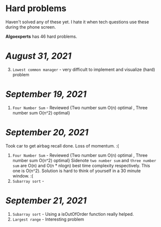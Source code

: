 # Hard problems 

Haven't solved any of these yet. I hate it when tech questions use these during the phone screen. 

**Algoexperts** has 46 hard problems. 

# *August 31, 2021* 
3. `Lowest common manager` - very difficult to implement and visualize (hard) problem

# *September 19, 2021* 

1. `Four Number Sum` - Reviewed {Two number sum O(n) optimal , Three number sum O(n^2) optimal}

# *September 20, 2021* 

Took car to get airbag recall done. Loss of momentum. :( 

1. `Four Number Sum` - Reviewed {Two number sum O(n) optimal , Three number sum O(n^2) optimal}
Sidenote `two number sum` and `three number sum` are O(n) and O(n * nlogn) best time complexity respectively.  This one is O(n^2). Solution is hard to think of yourself in a 30 minute window. :( 
2. `Subarray sort` - 

# *September 21, 2021* 

1. `Subarray sort` - Using a isOutOfOrder function really helped. 
2. `Largest range` - Interesting problem  